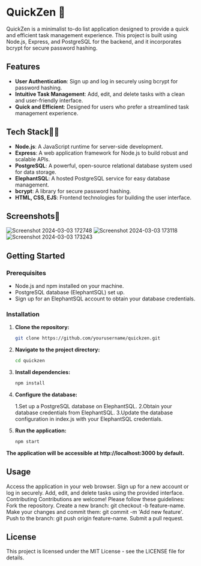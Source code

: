 # QuickZen 🧾

QuickZen is a minimalist to-do list application designed to provide a quick and efficient task management experience. This project is built using Node.js, Express, and PostgreSQL for the backend, and it incorporates bcrypt for secure password hashing.

## Features 

- **User Authentication**: Sign up and log in securely using bcrypt for password hashing.
- **Intuitive Task Management**: Add, edit, and delete tasks with a clean and user-friendly interface.
- **Quick and Efficient**: Designed for users who prefer a streamlined task management experience.

## Tech Stack👨‍💻

- **Node.js**: A JavaScript runtime for server-side development.
- **Express**: A web application framework for Node.js to build robust and scalable APIs.
- **PostgreSQL**: A powerful, open-source relational database system used for data storage.
- **ElephantSQL**: A hosted PostgreSQL service for easy database management.
- **bcrypt**: A library for secure password hashing.
- **HTML, CSS, EJS**: Frontend technologies for building the user interface.

## Screenshots📸

![Screenshot 2024-03-03 172748](https://github.com/abhaydixit07/QuickZen/assets/120455759/178b6573-6611-40be-8351-59b9ac72187a)
![Screenshot 2024-03-03 173118](https://github.com/abhaydixit07/QuickZen/assets/120455759/b27d5f72-b60f-4f32-886e-c508cca060f4)
![Screenshot 2024-03-03 173243](https://github.com/abhaydixit07/QuickZen/assets/120455759/05614272-b2a9-491e-aeb4-2907fe069f0a)


## Getting Started

### Prerequisites

- Node.js and npm installed on your machine.
- PostgreSQL database (ElephantSQL) set up.
- Sign up for an ElephantSQL account to obtain your database credentials.

### Installation

1. **Clone the repository:**

   ```bash
   git clone https://github.com/yourusername/quickzen.git
2. **Navigate to the project directory:**

   ```bash
   cd quickzen
3. **Install dependencies:**
   ```bash
   npm install

4. **Configure the database:**

   1.Set up a PostgreSQL database on ElephantSQL.
   2.Obtain your database credentials from ElephantSQL.
   3.Update the database configuration in index.js with your ElephantSQL credentials.

5. **Run the application:**
   ```bash
   npm start

**The application will be accessible at http://localhost:3000 by default.**

## Usage
   Access the application in your web browser.
   Sign up for a new account or log in securely.
   Add, edit, and delete tasks using the provided interface.
   Contributing
   Contributions are welcome! Please follow these guidelines:
   Fork the repository.
   Create a new branch: git checkout -b feature-name.
   Make your changes and commit them: git commit -m 'Add new feature'.
   Push to the branch: git push origin feature-name.
   Submit a pull request.
## License
This project is licensed under the MIT License - see the LICENSE file for details.
